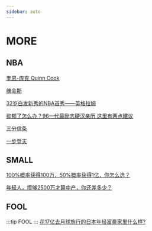```yaml
---
sidebar: auto
---
```


# MORE 

## NBA

[奎恩-库克 Quinn Cook](https://view.inews.qq.com/a/NBA2017120702150503)

[维金斯](https://view.inews.qq.com/a/NBA2017120701184805)

[32岁白发新秀的NBA首秀——英格拉姆](https://new.qq.com/omn/20180411/20180411A1SWIA.html)

[抑郁了怎么办？96一代最励志硬汉亲历 这里有两点建议](https://view.inews.qq.com/a/NBA2018101600858006?uid=)

[三分信条](http://sports.qq.com/nbavideo/sfxt/index.htm)

[一步登天](https://v.qq.com/x/cover/l88unpfswv0a9ij.html)

## SMALL
[100%概率获得100万，50%概率获得1亿，你怎么选？](https://view.inews.qq.com/a/20171207A04K3A00)

[年轻人，攒够2500万才算中产，你还差多少？](https://view.inews.qq.com/a/20180921B24JP600)

## FOOL
:::tip
  FOOL
:::
[花17亿去月球旅行的日本年轻富豪家里什么样?](https://www.sohu.com/a/256397862_653457)
